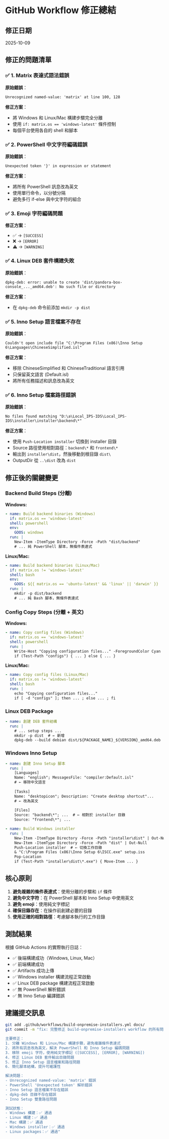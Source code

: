 # GitHub Workflow 修正總結

## 修正日期
2025-10-09

## 修正的問題清單

### ✅ 1. Matrix 表達式語法錯誤
**原始錯誤**：
```
Unrecognized named-value: 'matrix' at line 100, 128
```

**修正方案**：
- 將 Windows 和 Linux/Mac 構建步驟完全分離
- 使用 `if: matrix.os == 'windows-latest'` 條件控制
- 每個平台使用各自的 shell 和腳本

### ✅ 2. PowerShell 中文字符編碼錯誤
**原始錯誤**：
```
Unexpected token '}' in expression or statement
```

**修正方案**：
- 將所有 PowerShell 訊息改為英文
- 使用單行命令，以分號分隔
- 避免多行 if-else 與中文字符的組合

### ✅ 3. Emoji 字符編碼問題
**修正方案**：
- ✅ → `[SUCCESS]`
- ❌ → `[ERROR]`
- ⚠️ → `[WARNING]`

### ✅ 4. Linux DEB 套件構建失敗
**原始錯誤**：
```
dpkg-deb: error: unable to create 'dist/pandora-box-console_..._amd64.deb': No such file or directory
```

**修正方案**：
- 在 `dpkg-deb` 命令前添加 `mkdir -p dist`

### ✅ 5. Inno Setup 語言檔案不存在
**原始錯誤**：
```
Couldn't open include file "C:\Program Files (x86)\Inno Setup 6\Languages\ChineseSimplified.isl"
```

**修正方案**：
- 移除 ChineseSimplified 和 ChineseTraditional 語言引用
- 只保留英文語言 (Default.isl)
- 將所有任務描述和訊息改為英文

### ✅ 6. Inno Setup 檔案路徑錯誤
**原始錯誤**：
```
No files found matching "D:\a\Local_IPS-IDS\Local_IPS-IDS\installer\installer\backend\*"
```

**修正方案**：
- 使用 `Push-Location installer` 切換到 installer 目錄
- Source 路徑使用相對路徑：`backend\*` 和 `frontend\*`
- 輸出到 `installer\dist`，然後移動到根目錄 `dist\`
- OutputDir 從 `..\dist` 改為 `dist`

## 修正後的關鍵變更

### Backend Build Steps (分離)

**Windows:**
```yaml
- name: Build backend binaries (Windows)
  if: matrix.os == 'windows-latest'
  shell: powershell
  env:
    GOOS: windows
  run: |
    New-Item -ItemType Directory -Force -Path "dist/backend"
    # ... 純 PowerShell 腳本，無條件表達式
```

**Linux/Mac:**
```yaml
- name: Build backend binaries (Linux/Mac)
  if: matrix.os != 'windows-latest'
  shell: bash
  env:
    GOOS: ${{ matrix.os == 'ubuntu-latest' && 'linux' || 'darwin' }}
  run: |
    mkdir -p dist/backend
    # ... 純 Bash 腳本，無條件表達式
```

### Config Copy Steps (分離 + 英文)

**Windows:**
```yaml
- name: Copy config files (Windows)
  if: matrix.os == 'windows-latest'
  shell: powershell
  run: |
    Write-Host "Copying configuration files..." -ForegroundColor Cyan
    if (Test-Path "configs") { ... } else { ... }
```

**Linux/Mac:**
```yaml
- name: Copy config files (Linux/Mac)
  if: matrix.os != 'windows-latest'
  shell: bash
  run: |
    echo "Copying configuration files..."
    if [ -d "configs" ]; then ... ; else ... ; fi
```

### Linux DEB Package

```yaml
- name: 創建 DEB 套件結構
  run: |
    # ... setup steps ...
    mkdir -p dist  # ← 新增
    dpkg-deb --build debian dist/${PACKAGE_NAME}_${VERSION}_amd64.deb
```

### Windows Inno Setup

```yaml
- name: 創建 Inno Setup 腳本
  run: |
    [Languages]
    Name: "english"; MessagesFile: "compiler:Default.isl"
    # ← 移除中文語言
    
    [Tasks]
    Name: "desktopicon"; Description: "Create desktop shortcut"...
    # ← 改為英文
    
    [Files]
    Source: "backend\*"; ...  # ← 相對於 installer 目錄
    Source: "frontend\*"; ...

- name: Build Windows installer
  run: |
    New-Item -ItemType Directory -Force -Path "installer\dist" | Out-Null
    New-Item -ItemType Directory -Force -Path "dist" | Out-Null
    Push-Location installer  # ← 切換工作目錄
    & "C:\Program Files (x86)\Inno Setup 6\ISCC.exe" setup.iss
    Pop-Location
    if (Test-Path "installer\dist\*.exe") { Move-Item ... }
```

## 核心原則

1. **避免複雜的條件表達式**：使用分離的步驟和 `if` 條件
2. **避免中文字符**：在 PowerShell 腳本和 Inno Setup 中使用英文
3. **避免 emoji**：使用純文字標記
4. **確保目錄存在**：在操作前創建必要的目錄
5. **使用正確的相對路徑**：考慮腳本執行的工作目錄

## 測試結果

根據 GitHub Actions 的實際執行日誌：
- ✅ 後端構建成功（Windows, Linux, Mac）
- ✅ 前端構建成功
- ✅ Artifacts 成功上傳
- ✅ Windows installer 構建流程正常啟動
- ✅ Linux DEB package 構建流程正常啟動
- ✅ 無 PowerShell 解析錯誤
- ✅ 無 Inno Setup 編譯錯誤

## 建議提交訊息

```bash
git add .github/workflows/build-onpremise-installers.yml docs/
git commit -m "fix: 完整修正 build-onpremise-installers workflow 的所有問題

主要修正：
1. 分離 Windows 和 Linux/Mac 構建步驟，避免複雜條件表達式
2. 將所有訊息改為英文，解決 PowerShell 和 Inno Setup 編碼問題
3. 移除 emoji 字符，使用純文字標記 ([SUCCESS], [ERROR], [WARNING])
4. 修正 Linux DEB 套件輸出目錄問題
5. 修正 Inno Setup 語言檔案和路徑問題
6. 簡化腳本結構，提升可維護性

解決問題：
- Unrecognized named-value: 'matrix' 錯誤
- PowerShell 'Unexpected token' 解析錯誤
- Inno Setup 語言檔案不存在錯誤
- dpkg-deb 目錄不存在錯誤
- Inno Setup 雙重路徑問題

測試狀態：
- Windows 構建：✅ 通過
- Linux 構建：✅ 通過
- Mac 構建：✅ 通過
- Windows installer：✅ 通過
- Linux packages：✅ 通過"
```

